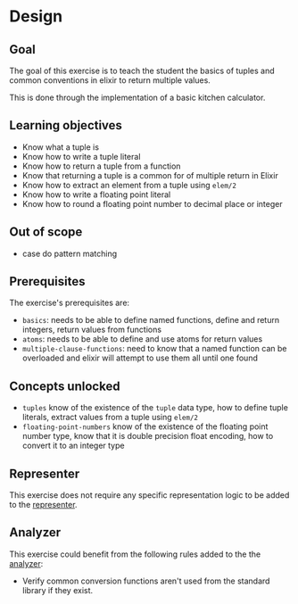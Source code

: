 # Design

## Goal

The goal of this exercise is to teach the student the basics of tuples and common conventions in elixir to return multiple values.

This is done through the implementation of a basic kitchen calculator.

## Learning objectives

- Know what a tuple is
- Know how to write a tuple literal
- Know how to return a tuple from a function
- Know that returning a tuple is a common for of multiple return in Elixir
- Know how to extract an element from a tuple using `elem/2`
- Know how to write a floating point literal
- Know how to round a floating point number to decimal place or integer

## Out of scope

- case do pattern matching

## Prerequisites

The exercise's prerequisites are:

- `basics`: needs to be able to define named functions, define and return integers, return values from functions
- `atoms`: needs to be able to define and use atoms for return values
- `multiple-clause-functions`: need to know that a named function can be overloaded and elixir will attempt to use them all until one found

## Concepts unlocked

- `tuples` know of the existence of the `tuple` data type, how to define tuple literals, extract values from a tuple using `elem/2`
- `floating-point-numbers` know of the existence of the floating point number type, know that it is double precision float encoding, how to convert it to an integer type

## Representer

This exercise does not require any specific representation logic to be added to the [representer][representer].

## Analyzer

This exercise could benefit from the following rules added to the the [analyzer][analyzer]:

- Verify common conversion functions aren't used from the standard library if they exist.

[analyzer]: https://github.com/exercism/elixir-analyzer
[representer]: https://github.com/exercism/elixir-representer

